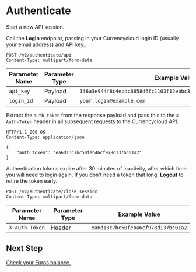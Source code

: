 # Authenticate
Start a new API session.


Call the **Login** endpoint, passing in your Currencycloud login ID (usually your email address) and API key..

``POST /v2/authenticate/api`` \
``Content-Type: multipart/form-data``

| Parameter Name | Parameter Type | Example Value                                                        |
| -------------- | -------------- | -------------------------------------------------------------------- |
| ``api_key``    | Payload        | ``1f6a3e944f8c4ebdc6658d6fc1103f12ebbc33f5ed05ca3549fdbc3883556544`` |
| ``login_id``   | Payload        | ``your.login@example.com``                                           |

Extract the ``auth_token`` from the response payload and pass this to the ``X-Auth-Token`` header in all subsequent requests to the Currencycloud API.

```
HTTP/1.1 200 OK
Content-Type: application/json

{
    "auth_token": "ea6d13c7bc50feb46cf978d137bc01a2"
}
```

Authentication tokens expire after 30 minutes of inactivity, after which time you will need to login again. If you don't need a token that long, **Logout** to retire the token early.

``POST /v2/authenticate/close_session`` \
``Content-Type: multipart/form-data``

| Parameter Name   | Parameter Type | Example Value                        |
| ---------------- | -------------- | ------------------------------------ |
| ``X-Auth-Token`` | Header         | ``ea6d13c7bc50feb46cf978d137bc01a2`` |


## Next Step

[Check your Euros balance.](check-balance.md)
